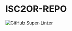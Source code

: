 # ISC2OR-REPO

[![GitHub Super-Linter](https://github.com/DeezNuTZ215/ISC2OR-REPO/workflows/Lint%20Code%20Base/badge.svg)](https://github.com/marketplace/actions/super-linter)
